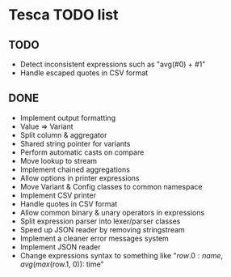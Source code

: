 Tesca TODO list
===============

TODO
----

- Detect inconsistent expressions such as "avg(#0) + #1"
- Handle escaped quotes in CSV format

DONE
----

- Implement output formatting
- Value => Variant
- Split column & aggregator
- Shared string pointer for variants
- Perform automatic casts on compare
- Move lookup to stream
- Implement chained aggregations
- Allow options in printer expressions
- Move Variant & Config classes to common namespace
- Implement CSV printer
- Handle quotes in CSV format
- Allow common binary & unary operators in expressions
- Split expression parser into lexer/parser classes
- Speed up JSON reader by removing stringstream
- Implement a cleaner error messages system
- Implement JSON reader
- Change expressions syntax to something like "$row.0: name, avg(max($row.1, 0)): time"
